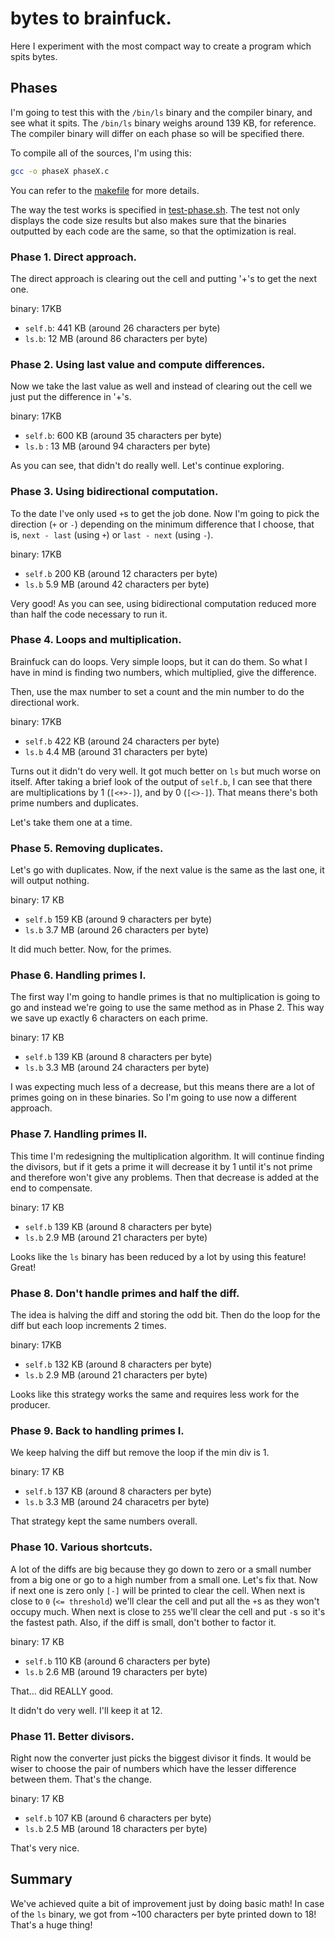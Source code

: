 # bytes to brainfuck.

Here I experiment with the most compact way to create a program which spits bytes.


## Phases

I'm going to test this with the `/bin/ls` binary and the compiler binary, and see what it spits.
The `/bin/ls` binary weighs around 139 KB, for reference.
The compiler binary will differ on each phase so will be specified there.

To compile all of the sources, I'm using this:

```bash
gcc -o phaseX phaseX.c
```

You can refer to the [makefile](./makefile) for more details.

The way the test works is specified in [test-phase.sh](./test-phase.sh).
The test not only displays the code size results but also makes sure
that the binaries outputted by each code are the same, so that the optimization
is real.

### Phase 1. Direct approach.

The direct approach is clearing out the cell and putting '+'s to get the next one.

binary: 17KB

- `self.b`: 441 KB (around 26 characters per byte)
- `ls.b`:   12 MB  (around 86 characters per byte)

### Phase 2. Using last value and compute differences.

Now we take the last value as well and instead of clearing out the cell we just put the difference in '+'s.

binary: 17KB

- `self.b`: 600 KB (around 35 characters per byte)
- `ls.b`  : 13  MB (around 94 characters per byte)

As you can see, that didn't do really well. Let's continue exploring.

### Phase 3. Using bidirectional computation.

To the date I've only used `+`s to get the job done. Now I'm going to pick the direction (`+` or `-`) depending on the minimum difference that I choose,
that is, `next - last` (using `+`) or `last - next` (using `-`).

binary: 17KB
- `self.b` 200 KB (around 12 characters per byte)
- `ls.b`   5.9 MB (around 42 characters per byte)

Very good! As you can see, using bidirectional computation reduced more than half the code necessary to run it.

### Phase 4. Loops and multiplication.

Brainfuck can do loops. Very simple loops, but it can do them. So what I have in mind is finding two numbers, which multiplied, give the difference.

Then, use the max number to set a count and the min number to do the directional work.

binary: 17KB

- `self.b` 422 KB (around 24 characters per byte)
- `ls.b`   4.4 MB (around 31 characters per byte)

Turns out it didn't do very well. It got much better on `ls` but much worse on itself. After taking a brief look of the output of `self.b`, I can see that
there are multiplications by 1 (`[<+>-]`), and by 0 (`[<>-]`). That means there's both prime numbers and duplicates.

Let's take them one at a time.

### Phase 5. Removing duplicates.

Let's go with duplicates. Now, if the next value is the same as the last one, it will output nothing.

binary: 17 KB

- `self.b` 159 KB (around 9 characters per byte)
- `ls.b`   3.7 MB (around 26 characters per byte)

It did much better. Now, for the primes.

### Phase 6. Handling primes I.

The first way I'm going to handle primes is that no multiplication is going to go and instead we're going to use the same method as in Phase 2.
This way we save up exactly 6 characters on each prime.

binary: 17 KB
- `self.b` 139 KB (around 8 characters per byte)
- `ls.b`   3.3 MB (around 24 characters per byte)

I was expecting much less of a decrease, but this means there are a lot of primes going on in these binaries. So I'm going to use now a different approach.

### Phase 7. Handling primes II.

This time I'm redesigning the multiplication algorithm. It will continue finding the divisors, but if it gets a prime it will decrease it by 1 until it's not prime and
therefore won't give any problems. Then that decrease is added at the end to compensate.

binary: 17 KB
- `self.b` 139 KB (around 8 characters per byte)
- `ls.b`   2.9 MB (around 21 characters per byte)

Looks like the `ls` binary has been reduced by a lot by using this feature! Great!

### Phase 8. Don't handle primes and half the diff.

The idea is halving the diff and storing the odd bit. Then do the loop for the diff but each loop increments 2 times.

binary: 17KB
- `self.b` 132 KB (around 8 characters per byte)
- `ls.b`   2.9 MB (around 21 characters per byte)

Looks like this strategy works the same and requires less work for the producer.

### Phase 9. Back to handling primes I.

We keep halving the diff but remove the loop if the min div is 1.

binary: 17 KB

- `self.b` 137 KB (around 8 characters per byte)
- `ls.b`   3.3 MB (around 24 characetrs per byte)

That strategy kept the same numbers overall.

### Phase 10. Various shortcuts.

A lot of the diffs are big because they go down to zero or a small number from a big one or go to a high number from a small one.
Let's fix that. Now if next one is zero only `[-]` will be printed to clear the cell.
When next is close to `0` (`<= threshold`) we'll clear the cell and put all the `+`s as they won't occupy much.
When next is close to `255` we'll clear the cell and put `-`s so it's the fastest path. Also, if the diff is small, don't bother to factor it.

binary: 17 KB
- `self.b` 110 KB (around 6 characters per byte)
- `ls.b`   2.6 MB (around 19 characters per byte)

That... did REALLY good.

It didn't do very well. I'll keep it at 12.


### Phase 11. Better divisors.

Right now the converter just picks the biggest divisor it finds. It would be wiser to
choose the pair of numbers which have the lesser difference between them. That's the change.

binary: 17 KB
- `self.b` 107 KB (around 6 characters per byte)
- `ls.b`   2.5 MB (around 18 characters per byte)

That's very nice.

## Summary

We've achieved quite a bit of improvement just by doing basic math! In case of the `ls` binary,
we got from ~100 characters per byte printed down to 18! That's a huge thing!

